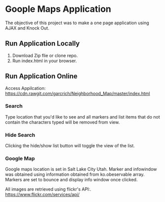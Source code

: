 # Goople Maps Application
The objective of this project was to make a one page application using AJAX and Knock Out.

## Run Application Locally

1. Download Zip flie or clone repo.
2. Run index.html in your browser.

## Run Application Online
Access Appilcation: https://cdn.rawgit.com/garcrich/Neighborhood_Map/master/index.html

### Search
Type location that you'd like to see and all markers and list items that do not contain the characters typed will be removed from view.

### Hide Search
Clicking the hide/show list button will toggle the view of the list.

### Google Map
Google maps location is set in Salt Lake City Utah. Marker and infowindow was obtained using information obtained from ko.obeservable array. Markers are set to bounce and display info window once clicked.

All images are retrieved using flickr's API:. https://www.flickr.com/services/api/
